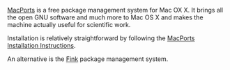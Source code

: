 [MacPorts](http://www.macports.org/) is a free package management system for Mac OX X. It brings all the open GNU software and much more to Mac OS X and makes the machine actually useful for scientific work.

Installation is relatively straightforward by following the [MacPorts Installation Instructions](http://www.macports.org/install.php).

An alternative is the [Fink](http://www.finkproject.org/) package management system.
